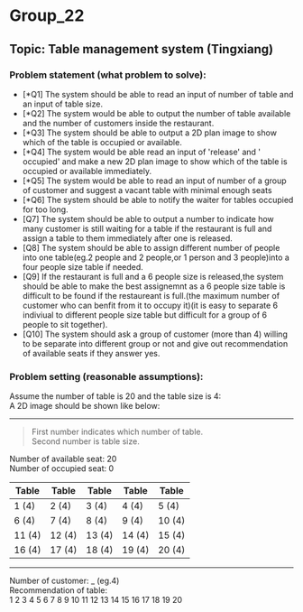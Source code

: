 # Group_22

## Topic: Table management system (Tingxiang)

### Problem statement (what problem to solve):

- [*Q1] The system should be able to read an input of number of table and an input of table size.  
- [*Q2] The system would be able to output the number of table available and the number of customers inside the restaurant.  
- [*Q3] The system should be able to output a 2D plan image to show which of the table is occupied or available.  
- [*Q4] The system would be able read an input of 'release' and  ' occupied' and make a new 2D plan image to show which of the table is occupied or available immediately.  
- [*Q5] The system would be able to read an input of number of a group of customer and  suggest a vacant table with minimal enough seats  
- [*Q6] The system should be able to  notify the waiter for tables occupied for too long.  
- [Q7] The system should be able to output a number to indicate how many customer is still waiting for a table if the restaurant is full and assign a table to them immediately after one is released.  
- [Q8] The system should be able to assign different number of people into one table(eg.2 people and 2 people,or 1 person and 3 people)into a four people size table if needed.  
- [Q9] If the restaurant is full and a 6 people size is released,the system should be able to make the best assignemnt as a 6 people size table is difficult to be found if the restaureant is full.(the maximum number of customer who can benfit from it to occupy it)(it is easy to separate 6 indiviual to different people size table but difficult for a group of 6 people to sit together).  
- [Q10] The system should ask a group of customer (more than 4) willing to be separate into different group or not and give out recommendation of available seats if they answer yes.  


### Problem setting (reasonable assumptions):  

Assume the number of table is 20 and the table size is 4:  
A 2D image should be shown like below:  

---  
> First number indicates which number of table.  
> Second number is table size.

Number of available seat: 20  
Number of occupied seat: 0  

Table | Table | Table | Table | Table
------------ | ------------- | ------------- | ------------- | -------------
1 (4) | 2 (4) | 3 (4) | 4 (4) | 5 (4)
6 (4) | 7 (4) | 8 (4) | 9 (4) | 10 (4)
11 (4) | 12 (4) | 13 (4) | 14 (4) | 15 (4)
16 (4) | 17 (4) | 18 (4) | 19 (4) | 20 (4)

---

Number of customer: _ (eg.4)  
Recommendation of table:  
1 2 3 4 5 6 7 8 9 10 11 12 13 14 15 16 17 18 19 20

